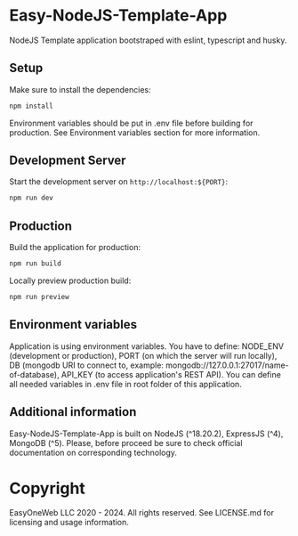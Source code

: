 # Easy-NodeJS-Template-App

NodeJS Template application bootstraped with eslint, typescript and husky.

## Setup

Make sure to install the dependencies:

```bash
npm install
```

Environment variables should be put in .env file before building for production. See Environment variables section for more information.

## Development Server

Start the development server on `http://localhost:${PORT}`:

```bash
npm run dev
```

## Production

Build the application for production:

```bash
npm run build
```

Locally preview production build:

```bash
npm run preview
```

## Environment variables

Application is using environment variables. You have to define: NODE_ENV (development or production), PORT (on which the server will run locally), DB (mongodb URI to connect to, example: mongodb://127.0.0.1:27017/name-of-database), API_KEY (to access application's REST API). You can define all needed variables in .env file in root folder of this application.

## Additional information

Easy-NodeJS-Template-App is built on NodeJS (^18.20.2), ExpressJS (^4), MongoDB (^5). Please, before proceed be sure to check official documentation on corresponding technology.

# Copyright

EasyOneWeb LLC 2020 - 2024. All rights reserved. See LICENSE.md for licensing and usage information.
